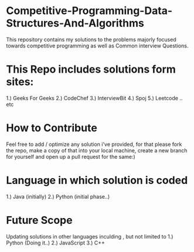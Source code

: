 # Competitive-Programming-Data-Structures-And-Algorithms
This repository contains my solutions to the problems majorly focused towards competitive programming as well as Common interview Questions.

# This Repo includes solutions form sites:
1.) Geeks For Geeks  2.) CodeChef  3.) InterviewBit  4.) Spoj 5.) Leetcode .. etc  

# How to Contribute
Feel free to add / optimize any solution i've provided, for that please fork the repo, make a copy of that into your local machine, create a new branch for yourself and
open up a pull request for the same:)

# Language in which solution is coded
1.) Java (initially)
2.) Python (initial phase..)

# Future Scope 
Updating solutions in other languages inculding , but not limited to
1.) Python (Doing it..)
2.) JavaScript
3.) C++
